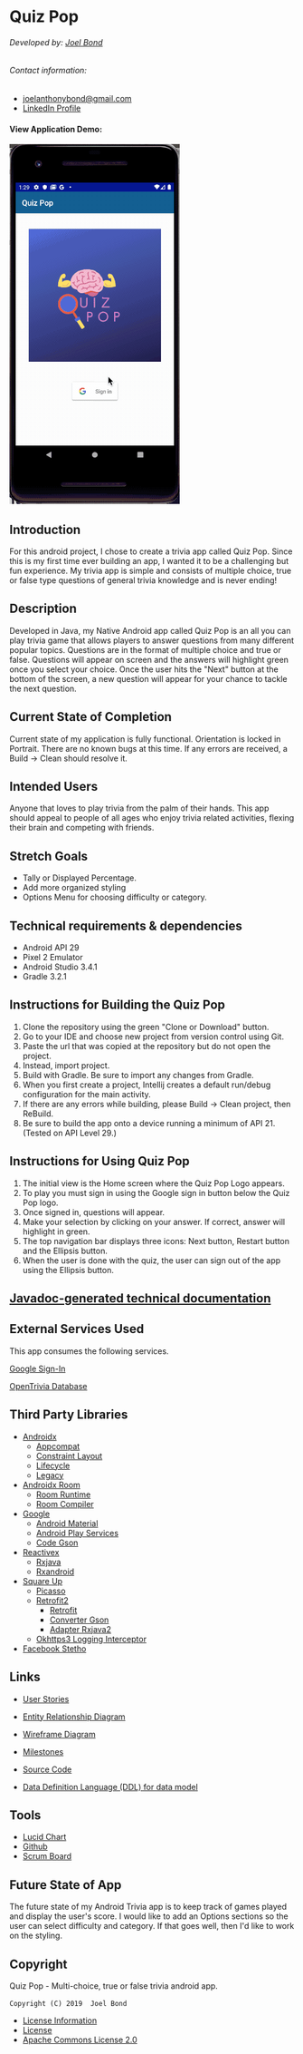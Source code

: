 # Quiz Pop

###### Developed by: [Joel Bond](https://github.com/bondj89) 

###### Contact information:
- [joelanthonybond@gmail.com](https://www.gmail.com)
- [LinkedIn Profile](https://www.linkedin.com/in/bondcsm/)

#### View Application Demo: 
![Alt Text](docs/appdemo.gif)

## Introduction 
For this android project, I chose to create a trivia app called Quiz Pop. Since this 
is my first time ever building an app, I wanted it to be a challenging but fun experience. 
My trivia app is simple and consists of multiple choice, true or false type questions of general 
trivia knowledge and is never ending! 

## Description 
Developed in Java, my Native Android app called Quiz Pop is an all you can play 
trivia game that allows players to answer questions from many different popular topics. 
Questions are in the format of multiple choice and true or false. Questions will appear 
on screen and the answers will highlight green once you select your choice. Once the user 
hits the "Next" button at the bottom of the screen, a new question will appear for your 
chance to tackle the next question. 

## Current State of Completion
Current state of my application is fully functional. Orientation is locked in Portrait.
There are no known bugs at this time. If any errors are received, a Build -> Clean should resolve it. 


## Intended Users 
Anyone that loves to play trivia from the palm of their hands. 
This app should appeal to people of all ages who enjoy trivia 
related activities, flexing their brain and competing with friends. 


## Stretch Goals
+ Tally or Displayed Percentage. 
+ Add more organized styling
+ Options Menu for choosing difficulty or category. 

## Technical requirements & dependencies
- Android API 29
- Pixel 2 Emulator 
- Android Studio 3.4.1
- Gradle 3.2.1


## Instructions for Building the Quiz Pop
1. Clone the repository using the green "Clone or Download" button.  
2. Go to your IDE and choose new project from version control using Git.
3. Paste the url that was copied at the repository but do not open the project. 
4. Instead, import project. 
5. Build with Gradle. Be sure to import any changes from Gradle.
6. When you first create a project, Intellij creates a default run/debug configuration for the main activity. 
7. If there are any errors while building, please Build -> Clean project, then ReBuild. 
8. Be sure to build the app onto a device running a minimum of API 21.(Tested on API Level 29.)

## Instructions for Using Quiz Pop
1. The initial view is the Home screen where the Quiz Pop Logo appears. 
2. To play you must sign in using the Google sign in button below the Quiz Pop logo. 
3. Once signed in, questions will appear. 
4. Make your selection by clicking on your answer. If correct, answer will highlight in green. 
5. The top navigation bar displays three icons: Next button, Restart button and the Ellipsis button. 
6. When the user is done with the quiz, the user can sign out of the app using the Ellipsis button.   



## [Javadoc-generated technical documentation](file:///Users/Bond/Desktop/bootcamp/projects/quiz-pop/docs/api/index.html)


## External Services Used
This app consumes the following services. 

[Google Sign-In](https://developers.google.com/identity/sign-in/android/start-integrating)

[OpenTrivia Database](https://opentdb.com/api_config.php/)


## Third Party Libraries

   + [Androidx](https://developer.android.com/jetpack/androidx)
       + [Appcompat](https://developer.android.com/jetpack/androidx/releases/appcompat)
       + [Constraint Layout](https://developer.android.com/reference/android/support/constraint/ConstraintLayout)
       + [Lifecycle](https://developer.android.com/guide/components/activities/activity-lifecycle)
       + [Legacy](https://developer.android.com/jetpack/androidx/releases/legacy)
   + [Androidx Room](https://developer.android.com/jetpack/androidx/releases/room)
       + [Room Runtime](https://source.android.com/devices/tech/dalvik)
       + [Room Compiler](https://source.android.com/setup/build/building)
   + [Google](https://developers.google.com/android)
       + [Android Material](https://material.io/develop/android/)
       + [Android Play Services](https://developers.google.com/android/guides/overview)
       + [Code Gson](https://sites.google.com/site/gson/gson-user-guide)
   + [Reactivex](https://github.com/ReactiveX)
       + [Rxjava](https://github.com/ReactiveX/RxJava)
       + [Rxandroid](https://github.com/ReactiveX/RxAndroid)
   + [Square Up](https://square.github.io/okhttp/)
       + [Picasso](https://square.github.io/picasso/)
       + [Retrofit2](https://square.github.io/retrofit/2.x/retrofit/)
           + [Retrofit](https://square.github.io/retrofit/)
           + [Converter Gson](https://github.com/square/retrofit/tree/master/retrofit-converters/gson)
           + [Adapter Rxjava2](https://github.com/square/retrofit/tree/master/retrofit-adapters/rxjava2)
       + [Okhttps3 Logging Interceptor](https://github.com/square/okhttp/tree/master/okhttp-logging-interceptor)
   + [Facebook Stetho](https://facebook.github.io/stetho/)
 

## Links
+ [User Stories](docs/user-stories.md)

+ [Entity Relationship Diagram](docs/erd.md)

+ [Wireframe Diagram](docs/wireframe.md)

+ [Milestones](docs/milestones.md)

+ [Source Code](docs/sourcecode.md)

+ [Data Definition Language (DDL) for data model](docs/ddl.md)


## Tools 
+ [Lucid Chart](https://www.lucidchart.com/pages/)
+ [Github](https://github.com/bondj89/quiz-pop)
+ [Scrum Board](https://github.com/bondj89/quiz-pop/projects/1)


## Future State of App
The future state of my Android Trivia app is to keep track of games played and display the user's 
score. I would like to add an Options sections so the user can select difficulty and category. If 
that goes well, then I'd like to work on the styling. 



## Copyright

Quiz Pop - Multi-choice, true or false trivia android app.

    Copyright (C) 2019  Joel Bond
    
+ [License Information](LICENSE)
+ [License](https://github.com/bondj89/quiz-pop/blob/master/LICENSE)
+ [Apache Commons License 2.0](https://www.apache.org/licenses/LICENSE-2.0)









